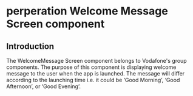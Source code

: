 # perperation Welcome Message Screen component 
## Introduction

The WelcomeMessage Screen component belongs to Vodafone's group components. The purpose of this component is displaying welcome message to the user when the app is launched. The message will differ according to the launching time i.e. it could be ‘Good Morning’, ‘Good Afternoon’, or ‘Good Evening’.   
